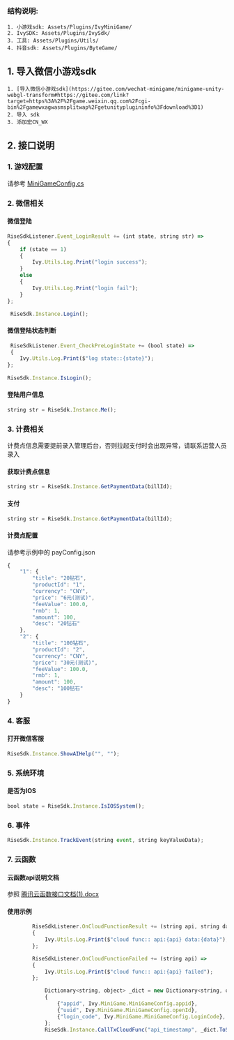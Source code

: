 ### 结构说明:
    1. 小游戏sdk: Assets/Plugins/IvyMiniGame/  
    2. IvySDK: Assets/Plugins/IvySdk/
    3. 工具: Assets/Plugins/Utils/
    4. 抖音sdk: Assets/Plugins/ByteGame/
    
## 1. 导入微信小游戏sdk
    1. [导入微信小游戏sdk](https://gitee.com/wechat-minigame/minigame-unity-webgl-transform#https://gitee.com/link?target=https%3A%2F%2Fgame.weixin.qq.com%2Fcgi-bin%2Fgamewxagwasmsplitwap%2Fgetunityplugininfo%3Fdownload%3D1)
	2. 导入 sdk
	3. 添加宏CN_WX
	
## 2. 接口说明

### 1. 游戏配置
请参考 [MiniGameConfig.cs](Docs/Assets/Plugins/IvyMiniGameAssets/config/MiniGameConfig.cs)


### 2. 微信相关
#### 微信登陆
```javascript
RiseSdkListener.Event_LoginResult += (int state, string str) =>
{
	if (state == 1)
	{
		Ivy.Utils.Log.Print("login success");
	}
	else
	{
		Ivy.Utils.Log.Print("login fail");
	}
};

 RiseSdk.Instance.Login();
```
#### 微信登陆状态判断
```javascript
 RiseSdkListener.Event_CheckPreLoginState += (bool state) =>
 {
	Ivy.Utils.Log.Print($"log state::{state}");
};
		
RiseSdk.Instance.IsLogin();
```
#### 登陆用户信息
```javascript
string str = RiseSdk.Instance.Me();
```

### 3. 计费相关
计费点信息需要提前录入管理后台，否则拉起支付时会出现异常，请联系运营人员录入

#### 获取计费点信息
```javascript
string str = RiseSdk.Instance.GetPaymentData(billId);
```
#### 支付
```javascript
string str = RiseSdk.Instance.GetPaymentData(billId);
```
#### 计费点配置
请参考示例中的 payConfig.json
```javascript
{
    "1": {
        "title": "20钻石",
        "productId": "1",
        "currency": "CNY",
        "price": "6元(测试)",
        "feeValue": 100.0,
        "rmb": 1,
        "amount": 100,
        "desc": "20钻石"
    },
    "2": {
        "title": "100钻石",
        "productId": "2",
        "currency": "CNY",
        "price": "30元(测试)",
        "feeValue": 100.0,
        "rmb": 1,
        "amount": 100,
        "desc": "100钻石"
    }
}
```

### 4. 客服
#### 打开微信客服
```javascript
RiseSdk.Instance.ShowAIHelp("", "");
```

### 5. 系统环境
#### 是否为IOS
```javascript
bool state = RiseSdk.Instance.IsIOSSystem();
```

### 6. 事件
```javascript
RiseSdk.Instance.TrackEvent(string event, string keyValueData);
```


### 7. 云函数
#### 云函数api说明文档
参照 [腾讯云函数接口文档(1).docx](docs/腾讯云函数接口文档(1).docx)

#### 使用示例
```javascript
        RiseSdkListener.OnCloudFunctionResult += (string api, string data) =>
        {
            Ivy.Utils.Log.Print($"cloud func:: api:{api} data:{data}");
        };

        RiseSdkListener.OnCloudFunctionFailed += (string api) =>
        {
            Ivy.Utils.Log.Print($"cloud func:: api:{api} failed");
        };

            Dictionary<string, object> _dict = new Dictionary<string, object>()
            {
                {"appid", Ivy.MiniGame.MiniGameConfig.appid},
                {"uuid", Ivy.MiniGame.MiniGameConfig.openId},
                {"login_code", Ivy.MiniGame.MiniGameConfig.LoginCode},
            };
            RiseSdk.Instance.CallTxCloudFunc("api_timestamp", _dict.ToString());
```
